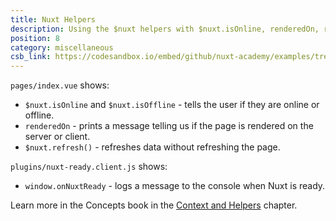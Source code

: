 ```yaml
---
title: Nuxt Helpers
description: Using the $nuxt helpers with $nuxt.isOnline, renderedOn, refresh(), onNuxtReady
position: 8
category: miscellaneous
csb_link: https://codesandbox.io/embed/github/nuxt-academy/examples/tree/master/miscellaneous/nuxt-helpers?fontsize=14&hidenavigation=1&theme=dark&view=editor
---
```


<example-intro></example-intro>

`pages/index.vue` shows:

- `$nuxt.isOnline` and `$nuxt.isOffline` - tells the user if they are online or offline.
- `renderedOn` - prints a message telling us if the page is rendered on the server or client.
- `$nuxt.refresh()` - refreshes data without refreshing the page.

`plugins/nuxt-ready.client.js` shows:

- `window.onNuxtReady` - logs a message to the console when Nuxt is ready.

<base-alert type="next">

Learn more in the Concepts book in the [Context and Helpers](/docs/2.x/concepts/context-helpers#helpers) chapter.

</base-alert>

<code-sandbox :src="csb_link"></code-sandbox>
